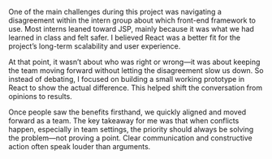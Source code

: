 One of the main challenges during this project was navigating a disagreement within the intern group about which front-end framework to use. Most interns leaned toward JSP, mainly because it was what we had learned in class and felt safer. I believed React was a better fit for the project’s long-term scalability and user experience.

At that point, it wasn’t about who was right or wrong—it was about keeping the team moving forward without letting the disagreement slow us down. So instead of debating, I focused on building a small working prototype in React to show the actual difference. This helped shift the conversation from opinions to results.

Once people saw the benefits firsthand, we quickly aligned and moved forward as a team. The key takeaway for me was that when conflicts happen, especially in team settings, the priority should always be solving the problem—not proving a point. Clear communication and constructive action often speak louder than arguments.
